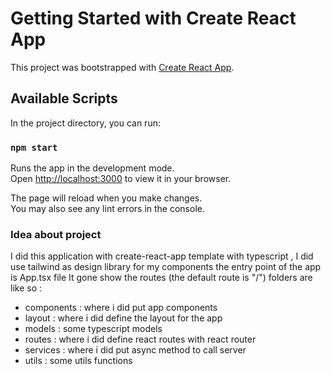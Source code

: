 # Getting Started with Create React App

This project was bootstrapped with [Create React App](https://github.com/facebook/create-react-app).

## Available Scripts

In the project directory, you can run:

### `npm start`

Runs the app in the development mode.\
Open [http://localhost:3000](http://localhost:3000) to view it in your browser.

The page will reload when you make changes.\
You may also see any lint errors in the console.

### Idea about project

I did this application with create-react-app template with typescript , I did use tailwind as design library for my components
the entry point of the app is App.tsx file It gone show the routes (the default route is "/")
folders are like so :

- components : where i did put app components
- layout : where i did define the layout for the app
- models : some typescript models
- routes : where i did define react routes with react router
- services : where i did put async method to call server
- utils : some utils functions
